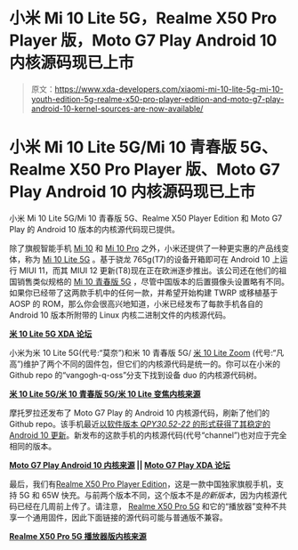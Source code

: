 # 小米 Mi 10 Lite 5G，Realme X50 Pro Player 版，Moto G7 Play Android 10 内核源码现已上市

> 原文：<https://www.xda-developers.com/xiaomi-mi-10-lite-5g-mi-10-youth-edition-5g-realme-x50-pro-player-edition-and-moto-g7-play-android-10-kernel-sources-are-now-available/>

# 小米 Mi 10 Lite 5G/Mi 10 青春版 5G、Realme X50 Pro Player 版、Moto G7 Play Android 10 内核源码现已上市

小米 Mi 10 Lite 5G/Mi 10 青春版 5G、Realme X50 Player Edition 和 Moto G7 Play 的 Android 10 版本的内核源代码现已提供。

除了旗舰智能手机 [Mi 10](https://www.xda-developers.com/xiaomi-mi-10-review/) 和 [Mi 10 Pro](https://www.xda-developers.com/xiaomi-mi-10-pro-review/) 之外，小米还提供了一种更实惠的产品线变体，称为 [Mi 10 Lite 5G](https://www.xda-developers.com/xiaomi-mi-10-lite-5g-announced/) 。基于骁龙 765g(T7)的设备开箱即可在 Android 10 上运行 MIUI 11，而其 MIUI 12 更新(T8)现在正在欧洲逐步推出。该公司还在他们的祖国销售类似规格的 [Mi 10 青春版 5G](https://www.xda-developers.com/xiaomi-mi-10-youth-edition-5g-snapdragon-765g-periscope-camera-china-launch/) ，尽管中国版本的后置摄像头设置略有不同。如果你已经带了这两款手机中的任何一款，并希望开始构建 TWRP 或移植基于 AOSP 的 ROM，那么你会很高兴地知道，小米已经发布了每款手机各自的 Android 10 版本所附带的 Linux 内核二进制文件的内核源代码。

**[米 10 Lite 5G XDA 论坛](https://forum.xda-developers.com/xiaomi-mi-10-lite)**

小米为米 10 Lite 5G(代号:“莫奈”)和米 10 青春版 5G/ [米 10 Lite Zoom](https://blog.mi.com/en/2020/04/27/newsxiaomi-launches-mi-10-lite-zoom-edition-and-miui-12/) (代号:“凡高”)维护了两个不同的固件包，但它们的内核源代码是统一的。你可以在小米的 Github repo 的“vangogh-q-oss”分支下找到设备 duo 的内核源代码树。

**[米 10 Lite 5G/米 10 青春版 5G/米 10 Lite 变焦内核来源](https://github.com/MiCode/Xiaomi_Kernel_OpenSource/tree/vangogh-q-oss)**

摩托罗拉还发布了 Moto G7 Play 的 Android 10 内核源代码，刷新了他们的 Github repo。该手机最近[以软件版本 *QPY30.52-22* 的形式获得了其稳定的 Android 10 更新](https://www.xda-developers.com/motorola-starts-rolling-out-android-10-stable-update-moto-g7-play/)。新发布的这款手机的内核源代码(代号“channel”)也对应于完全相同的版本。

**[Moto G7 Play Android 10 内核来源](https://github.com/MotorolaMobilityLLC/kernel-msm/releases/tag/MMI-QPY30.52-22) || [Moto G7 Play XDA 论坛](https://forum.xda-developers.com/g7-play)**

最后，我们有[Realme X50 Pro Player Edition](https://www.xda-developers.com/realme-launch-flagship-5g-65w-fast-charging-china-may-25/)，这是一款中国独家旗舰手机，支持 5G 和 65W 快充。与前两个版本不同，这个版本不是*的新版本*，因为内核源代码已经在几周前上传了。请注意， [Realme X50 Pro 5G](https://forum.xda-developers.com/realme-x50-pro) 和它的“播放器”变种不共享一个通用固件，因此下面链接的源代码可能与普通版不兼容。

**[Realme X50 Pro 5G 播放器版内核来源](https://github.com/realme-kernel-opensource/realmeX50Pro-5GPlay_AndroidQ-kernel-source)**